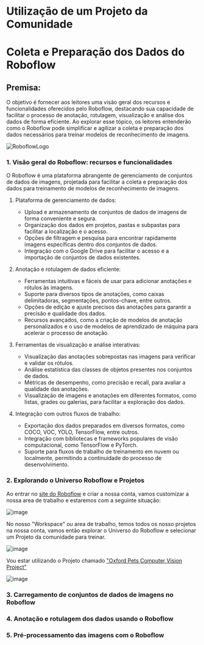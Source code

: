 # Utilização de um Projeto da Comunidade

# Coleta e Preparação dos Dados do Roboflow

## Premisa:

O objetivo é fornecer aos leitores uma visão geral dos recursos e funcionalidades oferecidos pelo Roboflow, destacando sua capacidade de facilitar o processo de anotação, rotulagem, visualização e análise dos dados de forma eficiente.
Ao explorar esse tópico, os leitores entenderão como o Roboflow pode simplificar e agilizar a coleta e preparação dos dados necessários para treinar modelos de reconhecimento de imagens.

![RoboflowLogo](https://github.com/Datahuntl/VComputacional/assets/103469153/12810202-022d-4684-b362-615670efa010)


### 1. Visão geral do Roboflow: recursos e funcionalidades

O Roboflow é uma plataforma abrangente de gerenciamento de conjuntos de dados de imagens, projetada para facilitar a coleta e preparação dos dados para treinamento de modelos de reconhecimento de imagens.

1. Plataforma de gerenciamento de dados:
    - Upload e armazenamento de conjuntos de dados de imagens de forma conveniente e segura.
    - Organização dos dados em projetos, pastas e subpastas para facilitar a localização e o acesso.
    - Opções de filtragem e pesquisa para encontrar rapidamente imagens específicas dentro dos conjuntos de dados.
    - Integração com o Google Drive para facilitar o acesso e a importação de conjuntos de dados existentes.

2. Anotação e rotulagem de dados eficiente:
    - Ferramentas intuitivas e fáceis de usar para adicionar anotações e rótulos às imagens.
    - Suporte para diversos tipos de anotações, como caixas delimitadoras, segmentações, pontos-chave, entre outros.
    - Opções de edição e ajuste precisos das anotações para garantir a precisão e qualidade dos dados.
    - Recursos avançados, como a criação de modelos de anotação personalizados e o uso de modelos de aprendizado de máquina para acelerar o processo de anotação.

3. Ferramentas de visualização e análise interativas:
    - Visualização das anotações sobrepostas nas imagens para verificar e validar os rótulos.
    - Análise estatística das classes de objetos presentes nos conjuntos de dados.
    - Métricas de desempenho, como precisão e recall, para avaliar a qualidade das anotações.
    - Visualização de imagens e anotações em diferentes formatos, como listas, grades ou galerias, para facilitar a exploração dos dados.

4. Integração com outros fluxos de trabalho:
    - Exportação dos dados preparados em diversos formatos, como COCO, VOC, YOLO, TensorFlow, entre outros.
    - Integração com bibliotecas e frameworks populares de visão computacional, como TensorFlow e PyTorch.
    - Suporte para fluxos de trabalho de treinamento em nuvem ou localmente, permitindo a continuidade do processo de desenvolvimento.

### 2. Explorando o Universo Roboflow e Projetos

Ao entrar no [site do Roboflow](https://roboflow.com/) e criar a nossa conta, vamos customizar a nossa area de trabalho e estaremos com a seguinte situação:

![image](https://github.com/Datahuntl/VComputacional/assets/103469153/e9f98b80-b46b-4010-bb1f-9005b6c0f281)

No nosso "Workspace" ou area de trabalho, temos todos os nosso projetos na nossa conta, vamos então explorar o Universo do Roboflow e selecionar um Projeto da comunidade para treinar.

![image](https://github.com/Datahuntl/VComputacional/assets/103469153/f5579e1d-679f-459c-93e9-de3449aa6605)

Vou estar utilizando o Projeto chamado ["Oxford Pets Computer Vision Project"](https://universe.roboflow.com/brad-dwyer/oxford-pets)

![image](https://github.com/Datahuntl/VComputacional/assets/103469153/a6ada132-c622-46aa-8804-4882d34aaa20)



### 3. Carregamento de conjuntos de dados de imagens no Roboflow



### 4. Anotação e rotulagem dos dados usando o Roboflow



### 5. Pré-processamento das imagens com o Roboflow

